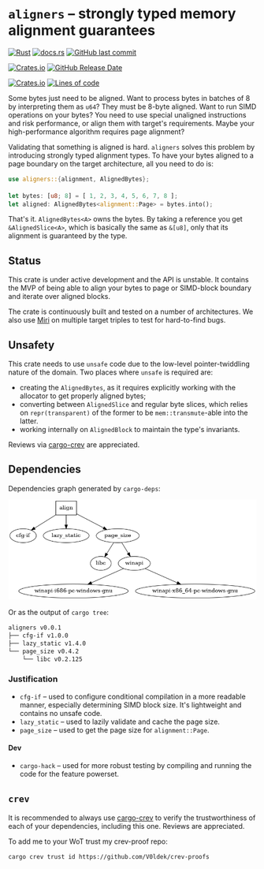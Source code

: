 # `aligners` &ndash; strongly typed memory alignment guarantees

[![Rust](https://github.com/V0ldek/aligners/actions/workflows/rust.yml/badge.svg)](https://github.com/V0ldek/aligners/actions/workflows/rust.yml)
[![docs.rs](https://img.shields.io/docsrs/aligners?logo=docs.rs)](https://docs.rs/aligners)
[![GitHub last commit](https://img.shields.io/github/last-commit/v0ldek/aligners?logo=github)](https://github.com/V0ldek/aligners/commits/main)

[![Crates.io](https://img.shields.io/crates/v/aligners?logo=docs.rs)](https://crates.io/crates/aligners)
[![GitHub Release Date](https://img.shields.io/github/release-date/v0ldek/aligners)](https://github.com/V0ldek/aligners/releases)

[![Crates.io](https://img.shields.io/crates/l/aligners)](https://choosealicense.com/licenses/mit/)
[![Lines of code](https://img.shields.io/tokei/lines/github/v0ldek/aligners?label=LoC&logo=rust)](https://github.com/V0ldek/aligners/tree/main/src)

Some bytes just need to be aligned. Want to process bytes in batches of 8 by interpreting them as `u64`? They must be 8-byte aligned. Want to run SIMD operations on your bytes? You need to use special unaligned instructions and risk performance, or align them with target's requirements. Maybe your high-performance algorithm requires page alignment?

Validating that something is aligned is hard. `aligners` solves this problem by introducing strongly typed alignment types. To have your bytes aligned to a page boundary on the target architecture, all you need to do is:

```rust
use aligners::{alignment, AlignedBytes};

let bytes: [u8; 8] = [ 1, 2, 3, 4, 5, 6, 7, 8 ];
let aligned: AlignedBytes<alignment::Page> = bytes.into();
```

That's it. `AlignedBytes<A>` owns the bytes. By taking a reference you get `&AlignedSlice<A>`, which is basically the same as `&[u8]`, only that its alignment is guaranteed by the type.

## Status

This crate is under active development and the API is unstable. It contains the MVP of being able to align your bytes to page or SIMD-block boundary and iterate over aligned blocks.

The crate is continuously built and tested on a number of architectures. We also use [Miri](https://github.com/rust-lang/miri) on multiple
target triples to test for hard-to-find bugs.

## Unsafety

This crate needs to use `unsafe` code due to the low-level pointer-twiddling nature of the domain. Two places where `unsafe` is required are:

- creating the `AlignedBytes`, as it requires explicitly working with the allocator to get properly aligned bytes;
- converting between `AlignedSlice` and regular byte slices, which relies on `repr(transparent)` of the former to be `mem::transmute`-able into the latter.
- working internally on `AlignedBlock` to maintain the type's invariants.

Reviews via [cargo-crev](https://github.com/crev-dev/cargo-crev) are appreciated.

## Dependencies

Dependencies graph generated by `cargo-deps`:

![ dependencies graph ](deps.png)

Or as the output of `cargo tree`:
<!--cspell: disable -->
```plain
aligners v0.0.1
├── cfg-if v1.0.0
├── lazy_static v1.4.0
└── page_size v0.4.2
    └── libc v0.2.125
```
<!--cspell: enable -->
### Justification

- `cfg-if` &ndash; used to configure conditional compilation in a more readable manner, especially determining SIMD block size. It's lightweight and contains no unsafe code.
- `lazy_static` &ndash; used to lazily validate and cache the page size.
- `page_size` &ndash; used to get the page size for `alignment::Page`.

#### Dev

- `cargo-hack` &ndash; used for more robust testing by compiling and running the code for the feature powerset.

## `crev`

It is recommended to always use [cargo-crev](https://github.com/crev-dev/cargo-crev) to verify the trustworthiness of each of your dependencies, including this one. Reviews are appreciated.

To add me to your WoT trust my crev-proof repo:

```plain
cargo crev trust id https://github.com/V0ldek/crev-proofs
```
